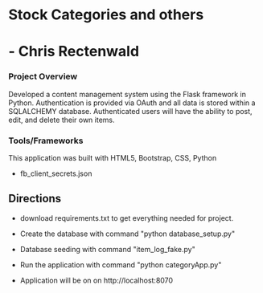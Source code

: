 # Stock Categories and others
# - Chris Rectenwald

### Project Overview

Developed a content management system using the Flask framework in Python. Authentication is provided via OAuth and all data is stored within a SQLALCHEMY database. Authenticated users will have the ability to post, edit, and delete their own items.

### Tools/Frameworks
This application was built with HTML5, Bootstrap, CSS, Python

- fb_client_secrets.json
## Directions 

- download requirements.txt to get everything needed for project.


- Create the database with command "python database_setup.py"

- Database seeding with command "item_log_fake.py"

- Run the application with command "python categoryApp.py"

- Application will be on on http://localhost:8070


